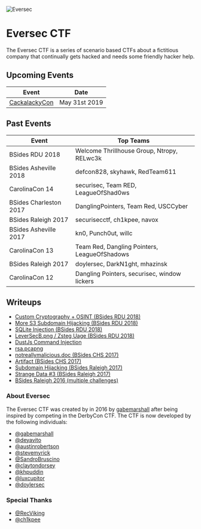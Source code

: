 ![](https://i.imgur.com/aFtJGM2.png "Eversec")

Eversec CTF
===========

The Eversec CTF is a series of scenario based CTFs about a fictitious company that continually gets hacked and needs some friendly hacker help.


## Upcoming Events
| Event  | Date |
| ------------- | ------------- |
| [CackalackyCon](https://cackalackycon.org/)|May 31st 2019|

## Past Events

| Event  | Top Teams |
| ------------- | ------------- |
|BSides RDU 2018 |Welcome Thrillhouse Group, Ntropy, RELwc3k|
|BSides Asheville 2018 |defcon828, skyhawk, RedTeam611|
|CarolinaCon 14 | securisec, Team RED, LeagueOfShad0ws |
|BSides Charleston 2017| DanglingPointers, Team Red, USCCyber|
|BSides Raleigh 2017| securisecctf, ch1kpee, navox|
|BSides Asheville 2017| kn0, Punch0ut, willc|
|CarolinaCon 13| Team Red, Dangling Pointers, LeagueOfShadows|
|BSides Raleigh 2017|doylersec, DarkN1ght, mhazinsk|
|CarolinaCon 12| Dangling Pointers, securisec, window lickers

## Writeups
- [Custom Cryptography + OSINT (BSides RDU 2018)](https://www.doyler.net/security-not-included/custom-cryptography-osint)
- [More S3 Subdomain Hijacking (BSides RDU 2018)](https://www.doyler.net/security-not-included/s3-subdomain-hijacking-eversec)
- [SQLite Injection (BSides RDU 2018)](https://www.doyler.net/security-not-included/sqlite-injection)
- [LeverSecB.png / Zsteg Uage (BSides RDU 2018)](https://www.doyler.net/security-not-included/zsteg-easy-ctf-flags)
- [DustJs Command Injection](https://www.doyler.net/security-not-included/nodejs-code-injection)
- [rsa.pcapng](https://nbulischeck.io/posts/bsides-chs-rsa-pcapng)
- [notreallymalicious.doc (BSides CHS 2017)](https://nbulischeck.io/posts/bsides-chs-maldoc)
- [Artifact (BSides CHS 2017)](https://nbulischeck.io/posts/bsides-chs-artifact)
- [Subdomain Hijacking (BSides Raleigh 2017)](https://www.doyler.net/security-not-included/subdomain-hijacking-eversec)
- [Strange Data #3 (BSides Raleigh 2017)](https://www.doyler.net/security-not-included/eversec-ctf-strange-data-3)
- [BSides Raleigh 2016 (multiple challenges)](https://www.doyler.net/security-not-included/bsides-raleigh-ctf)


### About Eversec

The Eversec CTF was created by in 2016 by [gabemarshall](https://www.twitter.com/gabemarshall) after being inspired by competing in the DerbyCon CTF. The CTF is now developed by the following individuals:

- [@gabemarshall](https://www.twitter.com/gabemarshall)
- [@deyavito](https://www.twitter.com/deyavito)
- [@austinrobertson](https://www.twitter.com/austinrobertson)
- [@stevemyrick](https://www.twitter.com/stevemyrick)
- [@SandroBruscino](https://www.twitter.com/SandroBruscino)
- [@claytondorsey](https://www.twitter.com/claytondorsey)
- [@khpuddin](https://www.twitter.com/khpuddin)
- [@luxcupitor](https://www.twitter.com/luxcupitor)
- [@doylersec](https://www.twitter.com/doylersec)

### Special Thanks

- [@RecViking](https://www.twitter.com/RecViking)
- [@ch1kpee](https://www.twitter.com/ch1kpee)
